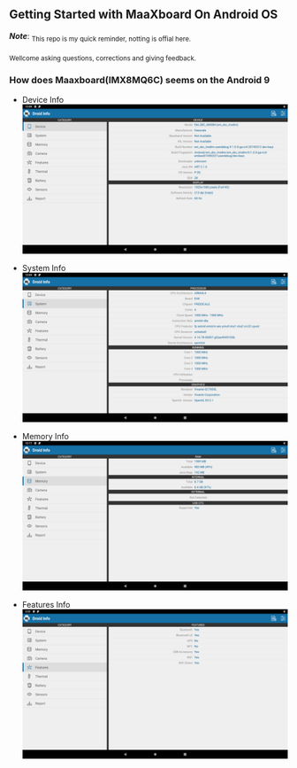 ## Getting Started with MaaXboard On Android OS

***Note***: 
<sub>This repo is my quick reminder, notting is offial here.</sub>

<sub>Wellcome asking questions, corrections and giving feedback.</sub>


### How does Maaxboard(IMX8MQ6C) seems on the Android 9

* Device Info
![dev info](../pics/ss_maaxb_dev_info_on_android.png)

* System Info
![sys info](../pics/ss_maaxb_sys_info_on_android.png)

* Memory Info
![mem info](../pics/ss_maaxb_mem_info_on_android.png)

* Features Info
![mem info](../pics/ss_features.png)

